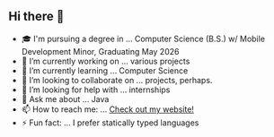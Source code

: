 ## Hi there 👋

- 🎓 I'm pursuing a degree in ... Computer Science (B.S.) w/ Mobile Development Minor, Graduating May 2026
- 🔭 I’m currently working on ... various projects
- 🌱 I’m currently learning ... Computer Science
- 👯 I’m looking to collaborate on ... projects, perhaps.
- 🤔 I’m looking for help with ... internships
- 💬 Ask me about ... Java
- 📫 How to reach me: ... [Check out my website!](https://hagensv.github.io)
- ⚡ Fun fact: ... I prefer statically typed languages
